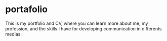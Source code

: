 # portafolio
This is my portfolio and CV, where you can learn more about me, my profession, and the skills I have for developing communication in differents medias.
